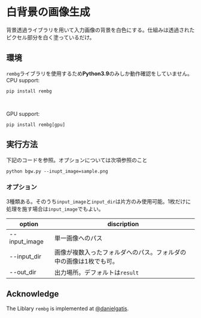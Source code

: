 # 白背景の画像生成

背景透過ライブラリを用いて入力画像の背景を白色にする。仕組みは透過されたピクセル部分を白く塗っているだけ。

## 環境
`rembg`ライブラリを使用するため**Python3.9**のみしか動作確認をしていません。
<br>
CPU support:
```
pip install rembg
```
<br>

GPU support:
```
pip install rembg[gpu]
```

## 実行方法
下記のコードを参照。オプションについては次項参照のこと
```
python bgw.py --inupt_image=sample.png
```

### オプション
3種類ある。そのうち`input_image`と`input_dir`は片方のみ使用可能。1枚だけに処理を施す場合は`input_image`でもよい。

|  option  |  discription  |
| ---- | ---- |
|  --input_image  |  単一画像へのパス  |
|  --input_dir  |  画像が複数入ったフォルダへのパス。フォルダの中の画像は1枚でも可。  |
|  --out_dir    |  出力場所。デフォルトは`result`  |

## Acknowledge 
The Liblary `rembg` is implemented at [@danielgatis](https://github.com/danielgatis/rembg). 